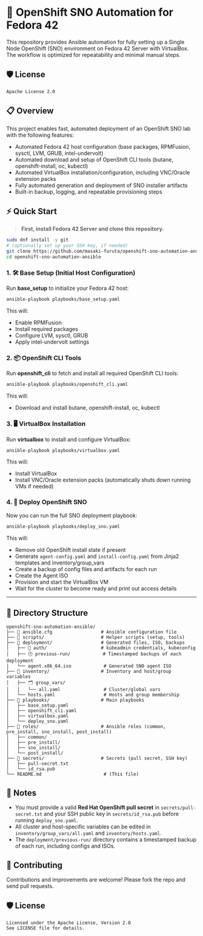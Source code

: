 # 🚀 OpenShift SNO Automation for Fedora 42

This repository provides Ansible automation for fully setting up a Single Node OpenShift (SNO) environment on Fedora 42 Server with VirtualBox. The workflow is optimized for repeatability and minimal manual steps.

## 🛡️ License

```
Apache License 2.0
```

## 📋 Overview

This project enables fast, automated deployment of an OpenShift SNO lab with the following features:

* Automated Fedora 42 host configuration (base packages, RPMFusion, sysctl, LVM, GRUB, intel-undervolt)
* Automated download and setup of OpenShift CLI tools (butane, openshift-install, oc, kubectl)
* Automated VirtualBox installation/configuration, including VNC/Oracle extension packs
* Fully automated generation and deployment of SNO installer artifacts
* Built-in backup, logging, and repeatable provisioning steps

## ⚡️ Quick Start

> **First, install Fedora 42 Server and clone this repository.**

```sh
sudo dnf install -y git
# (optionally set up your SSH key, if needed)
git clone https://github.com/masaki-furuta/openshift-sno-automation-ansible.git
cd openshift-sno-automation-ansible
```

### 1. 🛠️ Base Setup (Initial Host Configuration)

Run **base\_setup** to initialize your Fedora 42 host:

```sh
ansible-playbook playbooks/base_setup.yaml
```

This will:

* Enable RPMFusion
* Install required packages
* Configure LVM, sysctl, GRUB
* Apply intel-undervolt settings

### 2. 📦 OpenShift CLI Tools

Run **openshift\_cli** to fetch and install all required OpenShift CLI tools:

```sh
ansible-playbook playbooks/openshift_cli.yaml
```

This will:

* Download and install butane, openshift-install, oc, kubectl

### 3. 🖥️ VirtualBox Installation

Run **virtualbox** to install and configure VirtualBox:

```sh
ansible-playbook playbooks/virtualbox.yaml
```

This will:

* Install VirtualBox
* Install VNC/Oracle extension packs (automatically shuts down running VMs if needed)

### 4. 🚦 Deploy OpenShift SNO

Now you can run the full SNO deployment playbook:

```sh
ansible-playbook playbooks/deploy_sno.yaml
```

This will:

* Remove old OpenShift install state if present
* Generate `agent-config.yaml` and `install-config.yaml` from Jinja2 templates and inventory/group\_vars
* Create a backup of config files and artifacts for each run
* Create the Agent ISO
* Provision and start the VirtualBox VM
* Wait for the cluster to become ready and print out access details

---

## 📁 Directory Structure

```text
openshift-sno-automation-ansible/
├── 📂 ansible.cfg                  # Ansible configuration file
├── 📂 scripts/                     # Helper scripts (setup, tools)
├── 📂 deployment/                  # Generated files, ISO, backups
│   ├── 🔐 auth/                    # kubeadmin credentials, kubeconfig
│   ├── 🕒 previous-run/            # Timestamped backups of each deployment
│   └── agent.x86_64.iso            # Generated SNO agent ISO
├── 📂 inventory/                   # Inventory and host/group variables
│   ├── 🗂️ group_vars/
│   │   └── all.yaml                # Cluster/global vars
│   └── hosts.yaml                  # Hosts and group membership
├── 📂 playbooks/                   # Main playbooks
│   ├── base_setup.yaml
│   ├── openshift_cli.yaml
│   ├── virtualbox.yaml
│   └── deploy_sno.yaml
├── 📂 roles/                       # Ansible roles (common, pre_install, sno_install, post_install)
│   ├── common/
│   ├── pre_install/
│   ├── sno_install/
│   └── post_install/
├── 📂 secrets/                     # Secrets (pull secret, SSH key)
│   ├── pull-secret.txt
│   └── id_rsa.pub
└── README.md                       # (This file)
```

## 📝 Notes

* You must provide a valid **Red Hat OpenShift pull secret** in `secrets/pull-secret.txt` and your SSH public key in `secrets/id_rsa.pub` before running `deploy_sno.yaml`.
* All cluster and host-specific variables can be edited in `inventory/group_vars/all.yaml` and `inventory/hosts.yaml`.
* The `deployment/previous-run/` directory contains a timestamped backup of each run, including configs and ISOs.

## 🤝 Contributing

Contributions and improvements are welcome! Please fork the repo and send pull requests.

## 🛡️ License

```
Licensed under the Apache License, Version 2.0
See LICENSE file for details.
```
